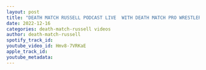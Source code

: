 ```yaml
---
layout: post
title: "DEATH MATCH RUSSELL PODCAST LIVE  WITH DEATH MATCH PRO WRESTLER THE BODY"
date: 2022-12-16
categories: death-match-russell videos
author: death-match-russell
spotify_track_id: 
youtube_video_id: Hmv8-7VRKaE
apple_track_id: 
youtube_metadata: 
---
```

